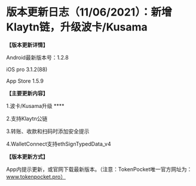 # 版本更新日志（11/06/2021）：新增Klaytn链，升级波卡/Kusama

**【版本更新详情】**

Android最新版本号：1.2.8

iOS pro 3.1.2(88)&#x20;

App Store 1.5.9

**【主要更新内容】**

1.波卡/Kusama升级 ****&#x20;

2.支持Klaytn公链&#x20;

3.转账、收款和扫码时添加安全提示&#x20;

4.WalletConnect支持ethSignTypedData\_v4

**【版本更新方式】**

App内提示更新，或官网下载最新版本。（注意：TokenPocket唯一官方网址为：www.tokenpocket.pro）
